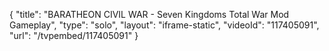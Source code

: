 {
    "title": "BARATHEON CIVIL WAR - Seven Kingdoms Total War Mod Gameplay",
    "type": "solo",
    "layout": "iframe-static",
    "videoId": "117405091",
    "url": "\/tvpembed\/117405091"
}